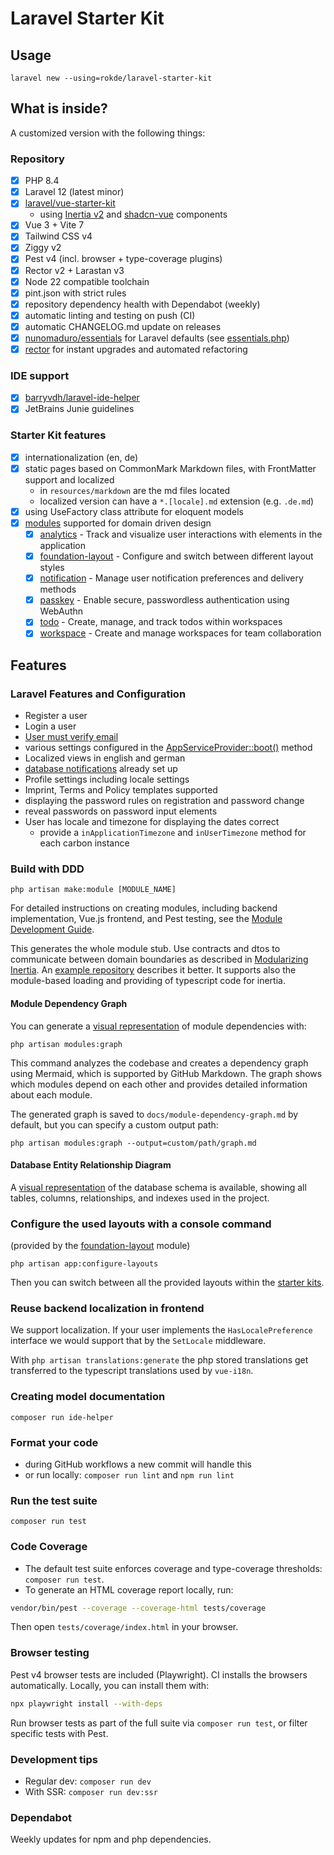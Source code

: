 # Laravel Starter Kit

## Usage

`laravel new --using=rokde/laravel-starter-kit`

## What is inside?

A customized version with the following things:

### Repository
- [x] PHP 8.4
- [x] Laravel 12 (latest minor)
- [x] [laravel/vue-starter-kit](https://github.com/laravel/vue-starter-kit)
  - using [Inertia v2](https://inertiajs.com/) and [shadcn-vue](https://www.shadcn-vue.com/) components
- [x] Vue 3 + Vite 7
- [x] Tailwind CSS v4
- [x] Ziggy v2
- [x] Pest v4 (incl. browser + type-coverage plugins)
- [x] Rector v2 + Larastan v3
- [x] Node 22 compatible toolchain
- [x] pint.json with strict rules
- [x] repository dependency health with Dependabot (weekly)
- [x] automatic linting and testing on push (CI)
- [x] automatic CHANGELOG.md update on releases
- [x] [nunomaduro/essentials](https://github.com/nunomaduro/essentials) for Laravel defaults (see [essentials.php](config/essentials.php))
- [x] [rector](https://github.com/rectorphp/rector) for instant upgrades and automated refactoring

### IDE support

- [x] [barryvdh/laravel-ide-helper](https://github.com/barryvdh/laravel-ide-helper)
- [x] JetBrains Junie guidelines

### Starter Kit features

- [x] internationalization (en, de)
- [x] static pages based on CommonMark Markdown files, with FrontMatter support and localized
  - in `resources/markdown` are the md files located
  - localized version can have a `*.[locale].md` extension (e.g. `.de.md`)
- [x] using UseFactory class attribute for eloquent models
- [x] [modules](https://github.com/InterNACHI/modular) supported for domain driven design
  - [x] [analytics](app-modules/analytics/README.md) - Track and visualize user interactions with elements in the application
  - [x] [foundation-layout](app-modules/foundation-layout/README.md) - Configure and switch between different layout styles
  - [x] [notification](app-modules/notification/README.md) - Manage user notification preferences and delivery methods
  - [x] [passkey](app-modules/passkey/README.md) - Enable secure, passwordless authentication using WebAuthn
  - [x] [todo](app-modules/todo/README.md) - Create, manage, and track todos within workspaces
  - [x] [workspace](app-modules/workspace/README.md) - Create and manage workspaces for team collaboration

## Features

### Laravel Features and Configuration

- Register a user
- Login a user
- [User must verify email](https://laravel.com/docs/verification#model-preparation)
- various settings configured in the [AppServiceProvider::boot()](app/Providers/AppServiceProvider.php) method
- Localized views in english and german
- [database notifications](https://laravel.com/docs/notifications#database-prerequisites) already set up
- Profile settings including locale settings
- Imprint, Terms and Policy templates supported
- displaying the password rules on registration and password change
- reveal passwords on password input elements
- User has locale and timezone for displaying the dates correct
  - provide a `inApplicationTimezone` and `inUserTimezone` method for each carbon instance

### Build with DDD

`php artisan make:module [MODULE_NAME]`

For detailed instructions on creating modules, including backend implementation, Vue.js frontend, and Pest testing, see the [Module Development Guide](docs/module-development-guide.md).

This generates the whole module stub. Use contracts and dtos to communicate between domain boundaries as described in [Modularizing Inertia](https://pacific-nymphea-e41.notion.site/Modularizing-Inertia-Laracon-India-2025-1a6320a6974e8014b91ec08cc6b79c4e). An [example repository](https://github.com/avosalmon/artisan-airlines) describes it better. It supports also the module-based loading and providing of typescript code for inertia.

#### Module Dependency Graph

You can generate a [visual representation](docs/module-dependency-graph.md) of module dependencies with:

`php artisan modules:graph`

This command analyzes the codebase and creates a dependency graph using Mermaid, which is supported by GitHub Markdown. The graph shows which modules depend on each other and provides detailed information about each module.

The generated graph is saved to `docs/module-dependency-graph.md` by default, but you can specify a custom output path:

`php artisan modules:graph --output=custom/path/graph.md`

#### Database Entity Relationship Diagram

A [visual representation](docs/database-entity-relationship-diagram.md) of the database schema is available, showing all tables, columns, relationships, and indexes used in the project.

### Configure the used layouts with a console command

(provided by the [foundation-layout](app-modules/foundation-layout/README.md) module)

`php artisan app:configure-layouts`

Then you can switch between all the provided layouts within the [starter kits](https://laravel.com/docs/starter-kits#vue-available-layouts).

### Reuse backend localization in frontend

We support localization. If your user implements the `HasLocalePreference` interface we would support that by the `SetLocale` middleware.

With `php artisan translations:generate` the php stored translations get transferred to the typescript translations used by `vue-i18n`.

### Creating model documentation

`composer run ide-helper`

### Format your code

- during GitHub workflows a new commit will handle this
- or run locally: `composer run lint` and `npm run lint`

### Run the test suite

`composer run test`

### Code Coverage

- The default test suite enforces coverage and type-coverage thresholds: `composer run test`.
- To generate an HTML coverage report locally, run:

```bash
vendor/bin/pest --coverage --coverage-html tests/coverage
```

Then open `tests/coverage/index.html` in your browser.

### Browser testing

Pest v4 browser tests are included (Playwright). CI installs the browsers automatically. Locally, you can install them with:

```bash
npx playwright install --with-deps
```

Run browser tests as part of the full suite via `composer run test`, or filter specific tests with Pest.

### Development tips

- Regular dev: `composer run dev`
- With SSR: `composer run dev:ssr`

### Dependabot

Weekly updates for npm and php dependencies.
